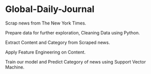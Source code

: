 # Global-Daily-Journal
Scrap news from The New York Times.

Prepare data for further exploration, Cleaning Data using Python.

Extract Content and Category from Scraped news.

Apply Feature Engineering on Content.

Train our model and Predict Category of news using Support Vector Machine.
